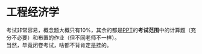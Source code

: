 # 工程经济学

考试非常容易，概念题大概只有10%，其余的都是[PPT](./工程经济学-2018-12-26复习范围-技术经济学-习题课件.pptx)的**考试范围**中的计算题（充分不必要）和布置的作业（但不同老师不一样）。<br />
当然，毕竟闭卷考试，啥都不背肯定是挂的。
